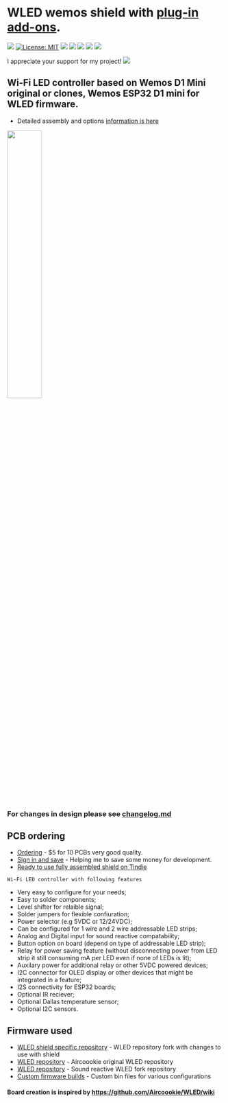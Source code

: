 # WLED wemos shield with <a href=https://github.com/srg74/WLED-wemos-shield/tree/master/resources/Add-ons>plug-in add-ons</a>.
 
[![](https://img.shields.io/github/v/release/srg74/WLED-wemos-shield)](https://img.shields.io/github/v/release/srg74/WLED-wemos-shield)
[![License: MIT](https://img.shields.io/badge/License-MIT-blue.svg?style=flat-square)](https://github.com/srg74/WLED-wemos-shield/blob/master/LICENSE)
[![](https://img.shields.io/static/v1?label=Custom&message=firmware&color=blue&style=flat-square)](https://github.com/srg74/WLED-wemos-shield/tree/master/resources/Firmware)
<a href="https://travis-ci.com/srg74/WLED.svg?branch=WLED_wemos_shield"><img src="https://img.shields.io/travis/com/srg74/WLED?style=flat-square"></a>
[![](https://img.shields.io/static/v1?label=WLED&message=firmware&color=green&style=flat-square)](https://github.com/Aircoookie/WLED/releases)
[![](https://img.shields.io/static/v1?label=WLED&message=app&color=green&style=flat-square)](https://github.com/Aircoookie/WLED-App)
[![](https://img.shields.io/static/v1?label=WLED&message=Desktop-app&color=violet&style=flat-square)](https://github.com/WoodyLetsCode/WLED-GUI/releases/)

I appreciate your support for my project! [![](https://www.paypalobjects.com/en_US/i/btn/btn_donateCC_LG.gif)](https://www.paypal.com/donate/?hosted_button_id=VU7L89Z2RR7S4)

## Wi-Fi LED controller based on Wemos D1 Mini original or clones, Wemos ESP32 D1 mini for WLED firmware.
-   Detailed assembly and options <a href=https://github.com/srg74/WLED-wemos-shield/wiki>information is here </a>
<img src="https://github.com/srg74/WLED-wemos-shield/blob/master/resources/Enclosure/Board%20with%20OLED.jpg" width="40%">


### For changes in design please see <a href=https://github.com/srg74/WLED-wemos-shield/blob/master/Changelog.md>changelog.md</a>

## PCB ordering

-   [Ordering](https://www.pcbway.com/project/shareproject/WLED_wemos_shield.html) - $5 for 10 PCBs very good quality.
-   [Sign in and save](https://www.pcbway.com/setinvite.aspx?inviteid=83580) - Helping me to save some money for development.
-   [Ready to use fully assembled shield on Tindie](https://www.tindie.com/stores/serg74)

```
Wi-Fi LED controller with following features
```
-   Very easy to configure for your needs;
-   Easy to solder components;
-   Level shifter for relaible signal;
-   Solder jumpers for flexible confiuration;
-   Power selector (e.g 5VDC or 12/24VDC);
-   Can be configured for 1 wire and 2 wire addressable LED strips;
-   Analog and Digital input for sound reactive compatability;
-   Button option on board (depend on type of addressable LED strip);
-   Relay for power saving feature (without disconnecting power from LED strip it still consuming mA per LED even if none of LEDs is lit);
-   Auxilary power for additional relay or other 5VDC powered devices; 
-   I2C connector for OLED display or other devices that might be integrated in a feature;
-   I2S connectivity for ESP32 boards;
-   Optional IR reciever;
-   Optional Dallas temperature sensor;
-   Optional I2C sensors.

## Firmware used

-   [WLED shield specific repository](https://github.com/srg74/WLED/tree/WLED_wemos_shield) - WLED repository fork with changes to use with shield
-   [WLED repository](https://github.com/Aircoookie/WLED) - Aircoookie original WLED repository
-   [WLED repository](https://github.com/atuline/WLED) - Sound reactive WLED fork repository
-   [Custom firmware builds](https://github.com/srg74/WLED-wemos-shield/tree/master/resources/Firmware) - Custom bin files for various configurations
#### Board creation is inspired by https://github.com/Aircoookie/WLED/wiki
